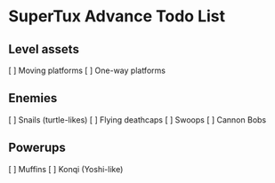 # SuperTux Advance Todo List

## Level assets

[ ] Moving platforms
[ ] One-way platforms

## Enemies

[ ] Snails (turtle-likes)
[ ] Flying deathcaps
[ ] Swoops
[ ] Cannon Bobs

## Powerups

[ ] Muffins
[ ] Konqi (Yoshi-like)